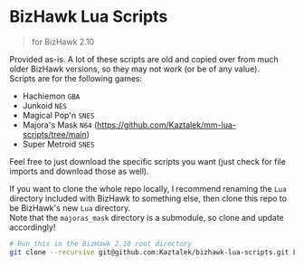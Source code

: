 # BizHawk Lua Scripts
> for BizHawk 2.10

Provided as-is. A lot of these scripts are old and copied over from much older BizHawk versions, so they may not work (or be of any value).\
Scripts are for the following games:

- Hachiemon `GBA`
- Junkoid `NES`
- Magical Pop'n `SNES`
- Majora's Mask `N64` (https://github.com/Kaztalek/mm-lua-scripts/tree/main)
- Super Metroid `SNES`

Feel free to just download the specific scripts you want (just check for file imports and download those as well).

If you want to clone the whole repo locally, I recommend renaming the `Lua` directory included with BizHawk to something else, then clone this repo to be BizHawk's new `Lua` directory.\
Note that the `majoras_mask` directory is a submodule, so clone and update accordingly!
```bash
# Run this in the BizHawk 2.10 root directory
git clone --recursive git@github.com:Kaztalek/bizhawk-lua-scripts.git Lua
```
